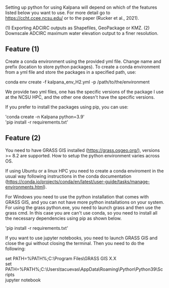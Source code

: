 Setting up python for using Kalpana will depend on which of the features listed below you want to use. 
For more detail go to https://ccht.ccee.ncsu.edu/ or to the paper (Rucker et al., 2021).

(1) Exporting ADCIRC outputs as Shapefiles, GeoPackage or KMZ.
(2) Downscale ADCIRC maximum water elevation output to a finer resolution.


## Feature (1)
Create a conda environment using the provided yml file. Change name and prefix (location to store python packages).
To create a conda environment from a yml file and store the packages in a specified path, use:<br>

conda env create -f kalpana_env_H2.yml -p /path/to/the/environment<br>

We provide two yml files, one has the specific versions of the package I use at the NCSU HPC, and the other one doesn't have 
the specific versions.<br>

If you prefer to install the packages using pip, you can use:<br>

'conda create -n Kalpana python=3.9'<br>
'pip install -r requirements.txt'<br>

## Feature (2)
You need to have GRASS GIS installed (https://grass.osgeo.org/), versions >= 8.2 are supported.
How to setup the python environment varies across OS. 

If using Ubuntu or a linux HPC you need to create a conda enviroment in the usual way following instructions in the conda documentation 
(https://conda.io/projects/conda/en/latest/user-guide/tasks/manage-environments.html).

For Windows you need to use the python installation that comes with GRASS GIS, and you can not have more python installations on
your system. For using the grass python.exe, you need to launch grass and then use the grass cmd. In this case you are can't use
conda, so you need to install all the necessary dependencies using pip as shown below.

'pip install -r requirements.txt'<br>

If you want to use jupyter notebooks, you need to launch GRASS GIS and close the gui without closing the terminal.
Then you need to do the following:

set PATH=%PATH%;C:\Program Files\GRASS GIS X.X\
set PATH=%PATH%;C:\Users\tacuevas\AppData\Roaming\Python\Python39\Scripts\
jupyter notebook
